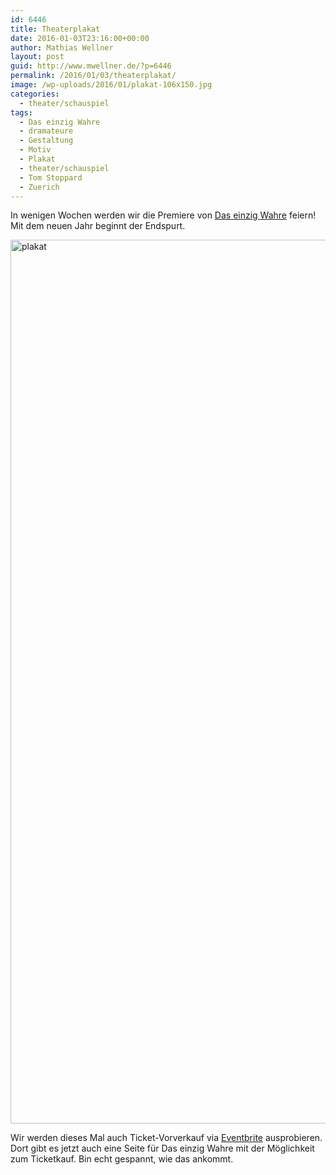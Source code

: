```yaml
---
id: 6446
title: Theaterplakat
date: 2016-01-03T23:16:00+00:00
author: Mathias Wellner
layout: post
guid: http://www.mwellner.de/?p=6446
permalink: /2016/01/03/theaterplakat/
image: /wp-uploads/2016/01/plakat-106x150.jpg
categories:
  - theater/schauspiel
tags:
  - Das einzig Wahre
  - dramateure
  - Gestaltung
  - Motiv
  - Plakat
  - theater/schauspiel
  - Tom Stoppard
  - Zuerich
---
```

In wenigen Wochen werden wir die Premiere von <a href="http://dramateure.ch/wordpress/produktionen/das-einzig-wahre/" title="Das einzig Wahre" target="_blank">Das einzig Wahre</a> feiern! Mit dem neuen Jahr beginnt der Endspurt.

<img src="http://www.mwellner.de/wp-uploads/2016/01/plakat.jpg" alt="plakat" width="1000" height="1414" class="aligncenter size-full wp-image-6444" srcset="http://www.mwellner.de/wp-uploads/2016/01/plakat.jpg 1000w, http://www.mwellner.de/wp-uploads/2016/01/plakat-248x350.jpg 248w, http://www.mwellner.de/wp-uploads/2016/01/plakat-724x1024.jpg 724w, http://www.mwellner.de/wp-uploads/2016/01/plakat-106x150.jpg 106w" sizes="(max-width: 1000px) 100vw, 1000px" />

Wir werden dieses Mal auch Ticket-Vorverkauf via <a href="https://www.eventbrite.de/" title="Eventbrite" target="_blank">Eventbrite</a> ausprobieren. Dort gibt es jetzt auch eine Seite für Das einzig Wahre mit der Möglichkeit zum Ticketkauf. Bin echt gespannt, wie das ankommt.